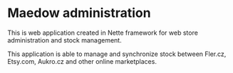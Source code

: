 Maedow administration
=================

This is web application created in Nette framework for web store administration and stock management.

This application is able to manage and synchronize stock between Fler.cz, Etsy.com, Aukro.cz and other online marketplaces.  

